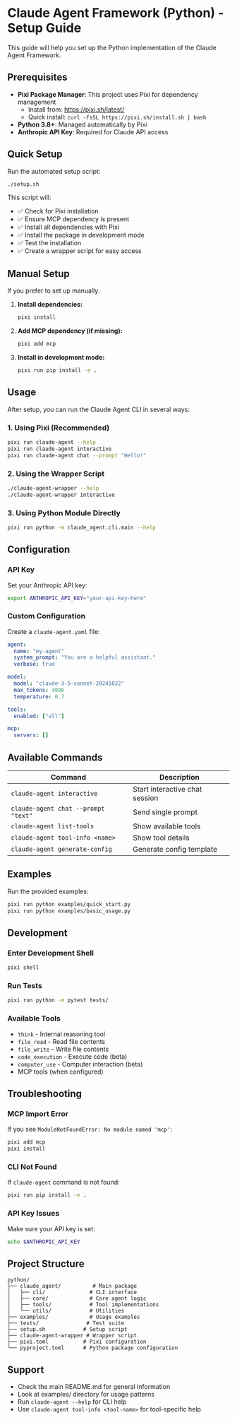 # Claude Agent Framework (Python) - Setup Guide

This guide will help you set up the Python implementation of the Claude Agent Framework.

## Prerequisites

- **Pixi Package Manager**: This project uses Pixi for dependency management
  - Install from: https://pixi.sh/latest/
  - Quick install: `curl -fsSL https://pixi.sh/install.sh | bash`
- **Python 3.8+**: Managed automatically by Pixi
- **Anthropic API Key**: Required for Claude API access

## Quick Setup

Run the automated setup script:

```bash
./setup.sh
```

This script will:
- ✅ Check for Pixi installation
- ✅ Ensure MCP dependency is present
- ✅ Install all dependencies with Pixi
- ✅ Install the package in development mode
- ✅ Test the installation
- ✅ Create a wrapper script for easy access

## Manual Setup

If you prefer to set up manually:

1. **Install dependencies:**
   ```bash
   pixi install
   ```

2. **Add MCP dependency (if missing):**
   ```bash
   pixi add mcp
   ```

3. **Install in development mode:**
   ```bash
   pixi run pip install -e .
   ```

## Usage

After setup, you can run the Claude Agent CLI in several ways:

### 1. Using Pixi (Recommended)
```bash
pixi run claude-agent --help
pixi run claude-agent interactive
pixi run claude-agent chat --prompt "Hello!"
```

### 2. Using the Wrapper Script
```bash
./claude-agent-wrapper --help
./claude-agent-wrapper interactive
```

### 3. Using Python Module Directly
```bash
pixi run python -m claude_agent.cli.main --help
```

## Configuration

### API Key
Set your Anthropic API key:
```bash
export ANTHROPIC_API_KEY="your-api-key-here"
```

### Custom Configuration
Create a `claude-agent.yaml` file:
```yaml
agent:
  name: "my-agent"
  system_prompt: "You are a helpful assistant."
  verbose: true

model:
  model: "claude-3-5-sonnet-20241022"
  max_tokens: 4096
  temperature: 0.7

tools:
  enabled: ["all"]

mcp:
  servers: []
```

## Available Commands

| Command | Description |
|---------|-------------|
| `claude-agent interactive` | Start interactive chat session |
| `claude-agent chat --prompt "text"` | Send single prompt |
| `claude-agent list-tools` | Show available tools |
| `claude-agent tool-info <name>` | Show tool details |
| `claude-agent generate-config` | Generate config template |

## Examples

Run the provided examples:
```bash
pixi run python examples/quick_start.py
pixi run python examples/basic_usage.py
```

## Development

### Enter Development Shell
```bash
pixi shell
```

### Run Tests
```bash
pixi run python -m pytest tests/
```

### Available Tools
- `think` - Internal reasoning tool
- `file_read` - Read file contents
- `file_write` - Write file contents
- `code_execution` - Execute code (beta)
- `computer_use` - Computer interaction (beta)
- MCP tools (when configured)

## Troubleshooting

### MCP Import Error
If you see `ModuleNotFoundError: No module named 'mcp'`:
```bash
pixi add mcp
pixi install
```

### CLI Not Found
If `claude-agent` command is not found:
```bash
pixi run pip install -e .
```

### API Key Issues
Make sure your API key is set:
```bash
echo $ANTHROPIC_API_KEY
```

## Project Structure

```
python/
├── claude_agent/          # Main package
│   ├── cli/              # CLI interface
│   ├── core/             # Core agent logic
│   ├── tools/            # Tool implementations
│   └── utils/            # Utilities
├── examples/             # Usage examples
├── tests/               # Test suite
├── setup.sh            # Setup script
├── claude-agent-wrapper # Wrapper script
├── pixi.toml           # Pixi configuration
└── pyproject.toml      # Python package configuration
```

## Support

- Check the main README.md for general information
- Look at examples/ directory for usage patterns
- Run `claude-agent --help` for CLI help
- Use `claude-agent tool-info <tool-name>` for tool-specific help 